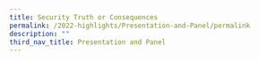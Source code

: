 ```yaml
---
title: Security Truth or Consequences
permalink: /2022-highlights/Presentation-and-Panel/permalink
description: ""
third_nav_title: Presentation and Panel
---
```

